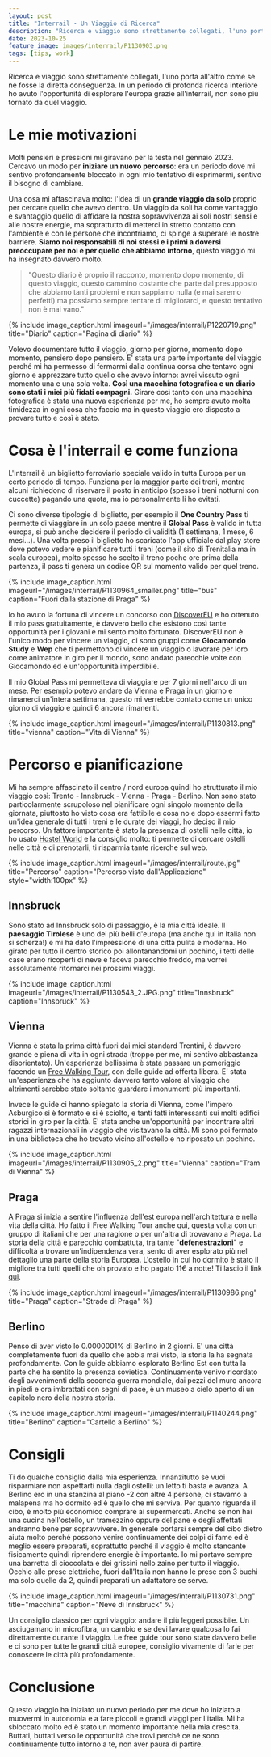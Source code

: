 ```yaml
---
layout: post
title: "Interrail - Un Viaggio di Ricerca"
description: "Ricerca e viaggio sono strettamente collegati, l'uno porta all'altro come se ne fosse la diretta conseguenza. In un periodo di profonda ricerca interiore ho avuto l'opportunità di esplorare l'europa grazie all'interrail, non sono più tornato da quel viaggio."
date: 2023-10-25
feature_image: images/interrail/P1130903.png
tags: [tips, work]
---
```


Ricerca e viaggio sono strettamente collegati, l'uno porta all'altro come se ne fosse la diretta conseguenza. In un periodo di profonda ricerca interiore ho avuto l'opportunità di esplorare l'europa grazie all'interrail, non sono più tornato da quel viaggio.

<!--more-->
# Le mie motivazioni

Molti pensieri e pressioni mi giravano per la testa nel gennaio 2023. Cercavo un modo per **iniziare un nuovo percorso**: era un periodo dove mi sentivo profondamente bloccato in ogni mio tentativo di esprimermi, sentivo il bisogno di cambiare.

Una cosa mi affascinava molto: l'idea di un **grande viaggio da solo** proprio per cercare quello che avevo dentro. Un viaggio da soli ha come vantaggio e svantaggio quello di affidare la nostra sopravvivenza ai soli nostri sensi e alle nostre energie, ma soprattutto di metterci in stretto contatto con l'ambiente e con le persone che incontriamo, ci spinge a superare le nostre barriere. **Siamo noi responsabili di noi stessi e i primi a doversi preoccupare per noi e per quello che abbiamo intorno**, questo viaggio mi ha insegnato davvero molto.

> "Questo diario è proprio il racconto, momento dopo momento, di questo viaggio, questo cammino costante che parte dal presupposto che abbiamo tanti problemi e non sappiamo nulla (e mai saremo perfetti) ma possiamo sempre tentare di migliorarci, e questo tentativo non è mai vano."


{% include image_caption.html imageurl="/images/interrail/P1220719.png" title="Diario" caption="Pagina di diario" %}



Volevo documentare tutto il viaggio, giorno per giorno, momento dopo momento, pensiero dopo pensiero. E' stata una parte importante del viaggio perché mi ha permesso di fermarmi dalla continua corsa che tentavo ogni giorno e apprezzare tutto quello che avevo intorno: avrei vissuto ogni momento una e una sola volta. **Così una macchina fotografica e un diario sono stati i miei più fidati compagni.**
Girare così tanto con una macchina fotografica è stata una nuova esperienza per me, ho sempre avuto molta timidezza in ogni cosa che faccio ma in questo viaggio ero disposto a provare tutto e così è stato.


# Cosa è l'interrail e come funziona

L'Interrail è un biglietto ferroviario speciale valido in tutta Europa per un certo periodo di tempo. Funziona per la maggior parte dei treni, mentre alcuni richiedono di riservare il posto in anticipo (spesso i treni notturni con cuccette) pagando una quota, ma io personalmente li ho evitati.

Ci sono diverse tipologie di biglietto, per esempio il **One Country Pass** ti permette di viaggiare in un solo paese mentre il **Global Pass** è valido in tutta europa, si può anche decidere il periodo di validità (1 settimana, 1 mese, 6 mesi...). Una volta preso il biglietto ho scaricato l'app ufficiale dal play store dove potevo vedere e pianificare tutti i treni (come il sito di Trenitalia ma in scala europea), molto spesso ho scelto il treno poche ore prima della partenza, il pass ti genera un codice QR sul momento valido per quel treno.

{% include image_caption.html imageurl="/images/interrail/P1130964_smaller.png" title="bus" caption="Fuori dalla stazione di Praga" %}

Io ho avuto la fortuna di vincere un concorso con [DiscoverEU](https://www.interrail.eu/it/interrail-passes/what-is-discovereu) e ho ottenuto il mio pass gratuitamente, è davvero bello che esistono così tante opportunità per i giovani e mi sento molto fortunato. DiscoverEU non è l'unico modo per vincere un viaggio, ci sono gruppi come **Giocamondo Study** e **Wep** che ti permettono di vincere un viaggio o lavorare per loro come animatore in giro per il mondo, sono andato parecchie volte con Giocamondo ed è un'opportunità imperdibile. 

Il mio Global Pass mi permetteva di viaggiare per 7 giorni nell'arco di un mese. Per esempio potevo andare da Vienna e Praga in un giorno e rimanerci un'intera settimana, questo mi verrebbe contato come un unico giorno di viaggio e quindi 6 ancora rimanenti.

{% include image_caption.html imageurl="/images/interrail/P1130813.png" title="vienna" caption="Vita di Vienna" %}

# Percorso e pianificazione

Mi ha sempre affascinato il centro / nord europa quindi ho strutturato il mio viaggio così: Trento - Innsbruck - Vienna - Praga - Berlino.
Non sono stato particolarmente scrupoloso nel pianificare ogni singolo momento della giornata, piuttosto ho visto cosa era fattibile e cosa no e dopo essermi fatto un'idea generale di tutti i treni e le durate dei viaggi, ho deciso il mio percorso. Un fattore importante è stato la presenza di ostelli nelle città, io ho usato [Hostel World](https://www.italian.hostelworld.com/) e la consiglio molto: ti permette di cercare ostelli nelle città e di prenotarli, ti risparmia tante ricerche sul web. 


{% include image_caption.html imageurl="/images/interrail/route.jpg" title="Percorso" caption="Percorso visto dall'Applicazione" style="width:100px" %}


## Innsbruck

Sono stato ad Innsbruck solo di passaggio, è la mia città ideale. Il **paesaggio Tirolese** è uno dei più belli d'europa (ma anche qui in Italia non si scherza!) e mi ha dato l'impressione di una città pulita e moderna. Ho girato per tutto il centro storico poi allontanandomi un pochino, i tetti delle case erano ricoperti di neve e faceva parecchio freddo, ma vorrei assolutamente ritornarci nei prossimi viaggi.

{% include image_caption.html imageurl="/images/interrail/P1130543_2.JPG.png" title="Innsbruck" caption="Innsbruck" %}

## Vienna

Vienna è stata la prima città fuori dai miei standard Trentini, è davvero grande e piena di vita in ogni strada (troppo per me, mi sentivo abbastanza disorientato).
Un'esperienza bellissima è stata passare un pomeriggio facendo un [Free Walking Tour](https://www.civitatis.com/en/vienna/free-walking-tour), con delle guide ad offerta libera. E' stata un'esperienza che ha aggiunto davvero tanto valore al viaggio che altrimenti sarebbe stato soltanto guardare i monumenti più importanti. 

Invece le guide ci hanno spiegato la storia di Vienna, come l'impero Asburgico si è formato e si è sciolto, e tanti fatti interessanti sui molti edifici storici in giro per la città. E' stata anche un'opportunità per incontrare altri ragazzi internazionali in viaggio che visitavano la città.
Mi sono poi fermato in una biblioteca che ho trovato vicino all'ostello e ho riposato un pochino.


{% include image_caption.html imageurl="/images/interrail/P1130905_2.png" title="Vienna" caption="Tram di Vienna" %}

## Praga

A Praga si inizia a sentire l'influenza dell'est europa nell'architettura e nella vita della città. Ho fatto il Free Walking Tour anche qui, questa volta con un gruppo di italiani che per una ragione o per un'altra di trovavano a Praga. La storia della città è parecchio combattuta, tra tante "**defenestrazioni**" e difficoltà a trovare un'indipendenza vera, sento di aver esplorato più nel dettaglio una parte della storia Europea.
L'ostello in cui ho dormito è stato il migliore tra tutti quelli che oh provato e ho pagato 11€ a notte! Ti lascio il link [qui](https://www.italian.hostelworld.com/st/ostelli/p/265297/brix-hostel/).

{% include image_caption.html imageurl="/images/interrail/P1130986.png" title="Praga" caption="Strade di Praga" %}

## Berlino

Penso di aver visto lo 0.0000001% di Berlino in 2 giorni. E' una città completamente fuori da quello che abbia mai visto, la storia la ha segnata profondamente. Con le guide abbiamo esplorato Berlino Est con tutta la parte che ha sentito la presenza sovietica. Continuamente venivo ricordato degli avvenimenti della seconda guerra mondiale, dai pezzi del muro ancora in piedi e ora imbrattati con segni di pace, è un museo a cielo aperto di un capitolo nero della nostra storia.

{% include image_caption.html imageurl="/images/interrail/P1140244.png" title="Berlino" caption="Cartello a Berlino" %}

# Consigli

Ti do qualche consiglio dalla mia esperienza.
Innanzitutto se vuoi risparmiare non aspettarti nulla dagli ostelli: un letto ti basta e avanza. A Berlino ero in una stanzina al piano -2 con altre 4 persone, ci stavamo a malapena ma ho dormito ed è quello che mi serviva.
Per quanto riguarda il cibo, è molto più economico comprare ai supermercati. Anche se non hai una cucina nell'ostello, un tramezzino oppure del pane e degli affettati andranno bene per sopravvivere. In generale portarsi sempre del cibo dietro aiuta molto perché possono venire continuamente dei colpi di fame ed è meglio essere preparati, soprattutto perché il viaggio è molto stancante fisicamente quindi riprendere energie è importante. Io mi portavo sempre una barretta di cioccolata e dei grissini nello zaino per tutto il viaggio.
Occhio alle prese elettriche, fuori dall'Italia non hanno le prese con 3 buchi ma solo quelle da 2, quindi preparati un adattatore se serve.

{% include image_caption.html imageurl="/images/interrail/P1130731.png" title="macchina" caption="Neve di Innsbruck" %}

Un consiglio classico per ogni viaggio: andare il più leggeri possibile. Un asciugamano in microfibra, un cambio e se devi lavare qualcosa lo fai direttamente durante il viaggio.
Le free guide tour sono state davvero belle e ci sono per tutte le grandi città europee, consiglio vivamente di farle per conoscere le città più profondamente.


# Conclusione

Questo viaggio ha iniziato un nuovo periodo per me dove ho iniziato a muovermi in autonomia e a fare piccoli e grandi viaggi per l'italia. Mi ha sbloccato molto ed è stato un momento importante nella mia crescita. Buttati, buttati verso le opportunità che trovi perché ce ne sono continuamente tutto intorno a te, non aver paura di partire.
